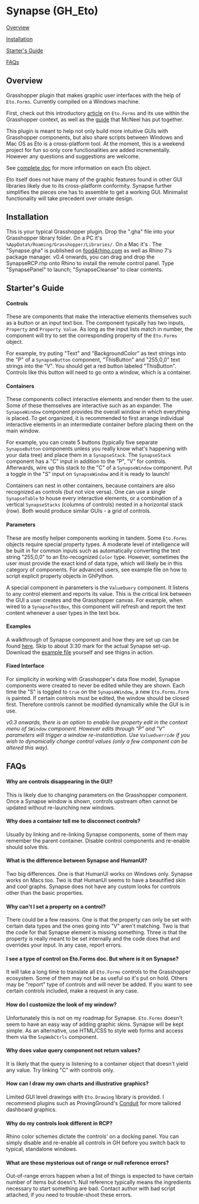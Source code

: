 # Synapse (GH_Eto)
[Overview](https://github.com/visualizor/GH_Eto#overview)

[Installation](https://github.com/visualizor/GH_Eto#installation)

[Starter's Guide](https://github.com/visualizor/GH_Eto#starters-guide)

[FAQs](https://github.com/visualizor/GH_Eto#faqs)


## Overview
Grasshopper plugin that makes graphic user interfaces with the help of `Eto.Forms`. Currently compiled on a Windows machine.

First, check out this introductory [article](https://willwang6.wixsite.com/precision/post/2019/01/01/how-to-use-etoforms-in-rhinograsshopper-part-1) on `Eto.Forms` and its use within the Grasshopper context, as well as the [guide](https://developer.rhino3d.com/guides/rhinopython/eto-forms-python/) that McNeel has put together.

This plugin is meant to help not only build more intuitive GUIs with Grasshopper components, but also share scripts between Windows and Mac OS as Eto is a cross-platform tool. At the moment, this is a weekend project for fun so only core functionalities are added incrementally. However any questions and suggestions are welcome.

See [complete doc](http://pages.picoe.ca/docs/api/html/R_Project_EtoForms.htm) for more information on each Eto object. 

Eto itself does not have many of the graphic features found in other GUI libraries likely due to its cross-platform conformity. Synapse further simplifies the pieces one has to assemble to get a working GUI. Minimalist functionality will take precedent over ornate design. 
## Installation
This is your typical Grasshopper plugin. Drop the ".gha" file into your Grasshopper library folder. On a PC it's `%AppData%/Roaming/Grasshopper/Libraries/`. On a Mac it's <missing path>. The "Synapse.gha" is published on [food4rhino.com](https://www.food4rhino.com/app/synapse) as well as Rhino 7's package manager. v0.4 onwards, you can drag and drop the SynapseRCP.rhp onto Rhino to install the remote control panel. Type "SynapsePanel" to launch; "SynapseCleanse" to clear contents. 
## Starter's Guide
#### Controls
These are components that make the interactive elements themselves such as a button or an input text box. The component typically has two inputs, `Property` and `Property Value`. As long as the input lists match in number, the component will try to set the corresponding property of the `Eto.Forms` object.

For example, try puting "Text" and "BackgroundColor" as text strings into the "P" of a `SynapseButton` component, "ThisButton" and "255,0,0" text strings into the "V". You should get a red button labeled "ThisButton". Controls like this button will need to go onto a window, which is a container.
#### Containers
These components collect interactive elements and render them to the user. Some of these themselves are interactive such as an expander. The `SynapseWindow` component provides the overall window in which everything is placed. To get organized, it is recommended to first arrange individual interactive elements in an intermediate container before placing them on the main window.

For example, you can create 5 buttons (typically five separate `SynapseButton` components unless you really know what's happening with your data tree) and place them in a `SynapseStack`. The `SynapseStack` component has a "C" input in addition to the "P", "V" for controls. Afterwards, wire up this stack to the "C" of a `SynapseWindow` component. Put a toggle in the "S" input on `SynapseWindow` and it is ready to launch!

Containers can nest in other containers, because containers are also recognized as controls (but not vice versa). One can use a single `SynapseTable` to house every interactive elements, or a combination of a vertical `SynapseStacks` (columns of controls) nested in a horizontal stack (row). Both would produce similar GUIs - a grid of controls.  
#### Parameters
These are mostly helper components working in tandem. Some `Eto.Forms` objects require special property types. A moderate level of intelligence will be built in for common inputs such as automatically converting the text string "255,0,0" to an Eto-recognized `Color` type. However, sometimes the user must provide the exact kind of data type, which will likely be in this category of components. For advanced users, see example file on how to script explicit property objects in GhPython. 

A special component in parameters is the `ValueQuery` component. It listens to any control element and reports its value. This is the critical link between the GUI a user creates and the Grasshopper canvas. For example, when wired to a `SynapseTextBox`, this component will refresh and report the text content whenever a user types in the text box.
#### Examples
A walkthrough of Synapse component and how they are set up can be found [here](https://www.youtube.com/embed/tbC_d84EmuU). Skip to about 3:30 mark for the actual Synapse set-up. Download the [example file](https://github.com/visualizor/GH_Eto/raw/master/SynapseExample.gh) yourself and see thigns in action.
#### Fixed Interface
For simplicity in working with Grasshopper's data flow model, Synapse components were created to never be edited while they are shown. Each time the "S" is toggled to `true` on the `SynapseWindow`, a new `Eto.Forms.Form` is painted. If certain controls must be edited, the window should be closed first. Therefore controls cannot be modified dynamically while the GUI is in use.

*v0.3 onwards, there is an option to enable live property edit in the context menu of `SWindow` component. However edits through "P" and "V" parameters will trigger a window re-instantiation. Use `ValueOverride` if you wish to dynamically change control values (only a few component can be altered this way).*
## FAQs
#### Why are controls disappearing in the GUI?
This is likely due to changing parameters on the Grasshopper component. Once a Synapse window is shown, controls upstream often cannot be updated without re-launching new windows.
#### Why does a container tell me to disconnect controls?
Usually by linking and re-linking Synapse components, some of them may remember the parent container. Disable control components and re-enable should solve this.
#### What is the difference between Synapse and HumanUI?
Two big differences. One is that HumanUI works on Windows only. Synapse works on Macs too. Two is that HumanUI seems to have a beautified skin and cool graphs. Synapse does not have any custom looks for controls other than the basic properties.
#### Why can't I set a property on a control?
There could be a few reasons. One is that the property can only be set with certain data types and the ones going into "V" aren't matching. Two is that the code for that Synapse element is missing something. Three is that the property is really meant to be set internally and the code does that and overrides your input. In any case, report errors. 
#### I see a type of control on Eto.Forms doc. But where is it on Synapse?
It will take a long time to translate all `Eto.Forms` controls to the Grasshopper ecosystem. Some of them may not be as useful so it's put on hold. Others may be "report" type of controls and will never be added. If you want to see certain controls included, make a request in any case.
#### How do I customize the look of my window?
Unfortunately this is not on my roadmap for Synapse. `Eto.Forms` doesn't seem to have an easy way of adding graphic skins. Synapse will be kept simple. As an alternative, use HTML/CSS to style web forms and access them via the `SnpWebCtrls` component.
#### Why does value query component not return values?
It is likely that the query is listening to a container object that doesn't yield any value. Try linking "C" with controls only.
#### How can I draw my own charts and illustrative graphics?
Limited GUI level drawings with `Eto.Drawing` library is provided. I recommend plugins such as ProvingGround's [Conduit](https://provingground.io/tools/conduit-for-grasshopper/) for more tailored dashboard graphics.
#### Why do my controls look different in RCP?
  Rhino color schemes dictate the controls' on a docking panel. You can simply disable and re-enable all controls in GH before you switch back to typical, standalone windows.
#### What are these mysterious out of range or null reference errors?
  Out-of-range errors happen when a list of things is expected to have certain number of items but doesn't. Null reference typically means the ingredients necessary to start something are bad. Contact author with bad script attached, if you need to trouble-shoot these errors.
